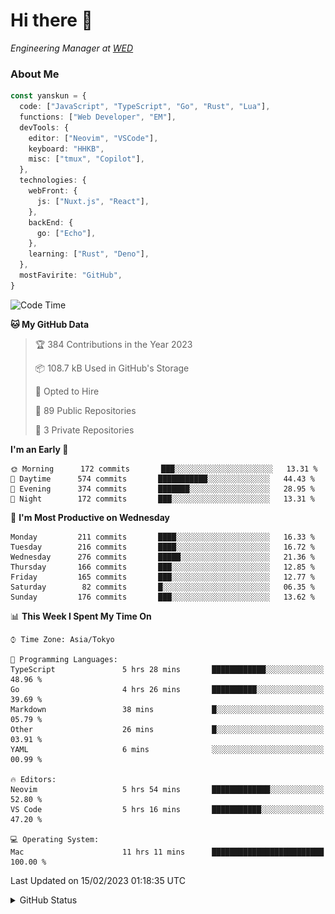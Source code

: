 # Hi there&nbsp;:wave:

<!-- ![Alt text](https://spotify-recently-played-readme.vercel.app/api?user=31kynbuubkiu3r4qh4hjuaglhfay) -->

_Engineering Manager at [WED](https://github.com/wedinc)_

### About Me

```ts
const yanskun = {
  code: ["JavaScript", "TypeScript", "Go", "Rust", "Lua"],
  functions: ["Web Developer", "EM"],
  devTools: {
    editor: ["Neovim", "VSCode"],
    keyboard: "HHKB",
    misc: ["tmux", "Copilot"],
  },
  technologies: {
    webFront: {
      js: ["Nuxt.js", "React"],
    },
    backEnd: {
      go: ["Echo"],
    },
    learning: ["Rust", "Deno"],
  },
  mostFavirite: "GitHub",
}
```

<!--START_SECTION:waka-->
![Code Time](http://img.shields.io/badge/Code%20Time-163%20hrs%206%20mins-blue)

**🐱 My GitHub Data** 

> 🏆 384 Contributions in the Year 2023
 > 
> 📦 108.7 kB Used in GitHub's Storage 
 > 
> 💼 Opted to Hire
 > 
> 📜 89 Public Repositories 
 > 
> 🔑 3 Private Repositories  
 > 
**I'm an Early 🐤** 

```text
🌞 Morning      172 commits       ███░░░░░░░░░░░░░░░░░░░░░░   13.31 % 
🌆 Daytime      574 commits       ███████████░░░░░░░░░░░░░░   44.43 % 
🌃 Evening      374 commits       ███████░░░░░░░░░░░░░░░░░░   28.95 % 
🌙 Night        172 commits       ███░░░░░░░░░░░░░░░░░░░░░░   13.31 % 

```
📅 **I'm Most Productive on Wednesday** 

```text
Monday         211 commits       ████░░░░░░░░░░░░░░░░░░░░░   16.33 % 
Tuesday        216 commits       ████░░░░░░░░░░░░░░░░░░░░░   16.72 % 
Wednesday      276 commits       █████░░░░░░░░░░░░░░░░░░░░   21.36 % 
Thursday       166 commits       ███░░░░░░░░░░░░░░░░░░░░░░   12.85 % 
Friday         165 commits       ███░░░░░░░░░░░░░░░░░░░░░░   12.77 % 
Saturday        82 commits       █░░░░░░░░░░░░░░░░░░░░░░░░   06.35 % 
Sunday         176 commits       ███░░░░░░░░░░░░░░░░░░░░░░   13.62 % 

```


📊 **This Week I Spent My Time On** 

```text
⌚︎ Time Zone: Asia/Tokyo

💬 Programming Languages: 
TypeScript               5 hrs 28 mins       ████████████░░░░░░░░░░░░░   48.96 % 
Go                       4 hrs 26 mins       ██████████░░░░░░░░░░░░░░░   39.69 % 
Markdown                 38 mins             █░░░░░░░░░░░░░░░░░░░░░░░░   05.79 % 
Other                    26 mins             █░░░░░░░░░░░░░░░░░░░░░░░░   03.91 % 
YAML                     6 mins              ░░░░░░░░░░░░░░░░░░░░░░░░░   00.99 % 

🔥 Editors: 
Neovim                   5 hrs 54 mins       █████████████░░░░░░░░░░░░   52.80 % 
VS Code                  5 hrs 16 mins       ███████████░░░░░░░░░░░░░░   47.20 % 

💻 Operating System: 
Mac                      11 hrs 11 mins      █████████████████████████   100.00 % 

```


 Last Updated on 15/02/2023 01:18:35 UTC
<!--END_SECTION:waka-->

<details>
<summary>GitHub Status</summary>
<picture>
  <source media="(prefers-color-scheme: dark)" srcset="https://raw.githubusercontent.com/yanskun/yanskun/master/profile-summary-card-output/nord_dark/0-profile-details.svg">
 <img src="https://raw.githubusercontent.com/yanskun/yanskun/master/profile-summary-card-output/default/0-profile-details.svg">
</picture>
<br>
<picture>
  <source media="(prefers-color-scheme: dark)" srcset="https://raw.githubusercontent.com/yanskun/yanskun/master/profile-summary-card-output/nord_dark/1-repos-per-language.svg">
 <img src="https://raw.githubusercontent.com/yanskun/yanskun/master/profile-summary-card-output/default/1-repos-per-language.svg">
</picture>
<picture>
  <source media="(prefers-color-scheme: dark)" srcset="https://raw.githubusercontent.com/yanskun/yanskun/master/profile-summary-card-output/nord_dark/2-most-commit-language.svg">
 <img src="https://raw.githubusercontent.com/yanskun/yanskun/master/profile-summary-card-output/default/2-most-commit-language.svg">
</picture>
<br>
<picture>
  <source media="(prefers-color-scheme: dark)" srcset="https://raw.githubusercontent.com/yanskun/yanskun/master/profile-summary-card-output/nord_dark/3-stats.svg">
 <img src="https://raw.githubusercontent.com/yanskun/yanskun/master/profile-summary-card-output/default/3-stats.svg">
</picture>
<picture>
  <source media="(prefers-color-scheme: dark)" srcset="https://raw.githubusercontent.com/yanskun/yanskun/master/profile-summary-card-output/nord_dark/4-productive-time.svg">
 <img src="https://raw.githubusercontent.com/yanskun/yanskun/master/profile-summary-card-output/default/4-productive-time.svg">
</picture>
</details>
